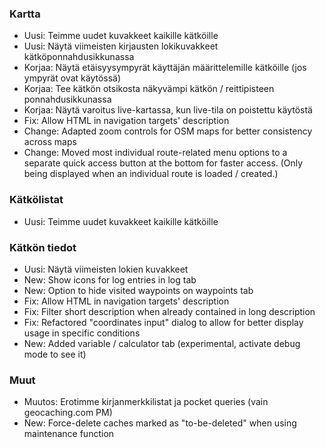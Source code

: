### Kartta
- Uusi: Teimme uudet kuvakkeet kaikille kätköille
- Uusi: Näytä viimeisten kirjausten lokikuvakkeet kätköponnahdusikkunassa
- Korjaa: Näytä etäisyysympyrät käyttäjän määrittelemille kätköille (jos ympyrät ovat käytössä)
- Korjaa: Tee kätkön otsikosta näkyvämpi kätkön / reittipisteen ponnahdusikkunassa
- Korjaa: Näytä varoitus live-kartassa, kun live-tila on poistettu käytöstä
- Fix: Allow HTML in navigation targets' description
- Change: Adapted zoom controls for OSM maps for better consistency across maps
- Change: Moved most individual route-related menu options to a separate quick access button at the bottom for faster access. (Only being displayed when an individual route is loaded / created.)

### Kätkölistat
- Uusi: Teimme uudet kuvakkeet kaikille kätköille

### Kätkön tiedot
- Uusi: Näytä viimeisten lokien kuvakkeet
- New: Show icons for log entries in log tab
- New: Option to hide visited waypoints on waypoints tab
- Fix: Allow HTML in navigation targets' description
- Fix: Filter short description when already contained in long description
- Fix: Refactored "coordinates input" dialog to allow for better display usage in specific conditions
- New: Added variable / calculator tab (experimental, activate debug mode to see it)

### Muut
- Muutos: Erotimme kirjanmerkkilistat ja pocket queries (vain geocaching.com PM)
- New: Force-delete caches marked as "to-be-deleted" when using maintenance function
